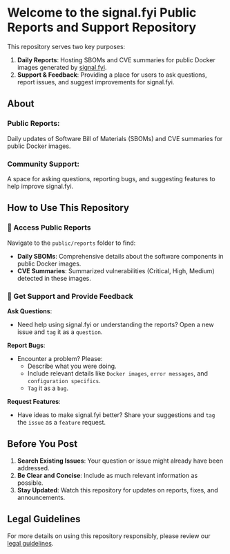 # Welcome to the signal.fyi Public Reports and Support Repository
This repository serves two key purposes:
1. <strong>Daily Reports</strong>: Hosting SBOMs and CVE summaries for public Docker images generated by [signal.fyi](https://www.signal.fyi/).
2. <strong>Support & Feedback</strong>: Providing a place for users to ask questions, report issues, and suggest improvements for signal.fyi.

## About
### Public Reports:
Daily updates of Software Bill of Materials (SBOMs) and CVE summaries for public Docker images.

### Community Support:
A space for asking questions, reporting bugs, and suggesting features to help improve signal.fyi.

## How to Use This Repository
### 📝 Access Public Reports
Navigate to the `public/reports` folder to find:
- <strong>Daily SBOMs</strong>: Comprehensive details about the software components in public Docker images.
- <strong>CVE Summaries</strong>: Summarized vulnerabilities (Critical, High, Medium) detected in these images.

### 💬 Get Support and Provide Feedback
<strong>Ask Questions</strong>:
- Need help using signal.fyi or understanding the reports? Open a new issue and `tag` it as a `question`.

<strong>Report Bugs</strong>:
- Encounter a problem? Please:
    - Describe what you were doing.
    - Include relevant details like `Docker images`, `error messages`, and `configuration specifics`.
    - `Tag` it as a `bug`.

<strong>Request Features</strong>:
- Have ideas to make signal.fyi better? Share your suggestions and `tag` the `issue` as a `feature` request.

## Before You Post
1. <strong>Search Existing Issues</strong>: Your question or issue might already have been addressed.
2. <strong>Be Clear and Concise</strong>: Include as much relevant information as possible.
3. <strong>Stay Updated</strong>: Watch this repository for updates on reports, fixes, and announcements.

## Legal Guidelines
For more details on using this repository responsibly, please review our [legal guidelines](https://www.signal.fyi/legal/).

